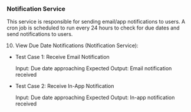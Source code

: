### Notification Service

This service is responsible for sending email/app notifications to users. A cron job is scheduled to run every 24 hours to check for due dates and send notifications to users.


10. View Due Date Notifications (Notification Service):

   - Test Case 1: Receive Email Notification

      Input: Due date approaching
      Expected Output: Email notification received

   - Test Case 2: Receive In-App Notification

      Input: Due date approaching
      Expected Output: In-app notification received